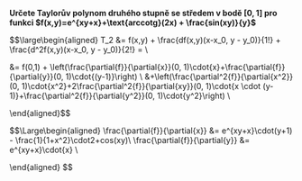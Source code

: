 **Určete Taylorův polynom druhého stupně se středem v bodě $[0,1]$ pro funkci $f(x,y)=e^{xy+x}+\text{arccotg}(2x) + \frac{sin(xy)}{y}$**

$$\large\begin{aligned}
T_2 &= f(x,y) + \frac{df(x,y)(x-x_0, y - y_0)}{1!} +
\frac{d^2f(x,y)(x-x_0, y - y_0)}{2!} = \\

&= f(0,1) + 
\left(\frac{\partial{f}}{\partial{x}}(0, 1)\cdot{x}+\frac{\partial{f}}{\partial{y}}(0, 1)\cdot{(y-1)}\right) \\
&+\left(\frac{\partial^2{f}}{\partial{x^2}}(0, 1)\cdot{x^2}+2\frac{\partial^2{f}}{\partial{xy}}(0, 1)\cdot{x \cdot (y-1)}+\frac{\partial^2{f}}{\partial{y^2}}(0, 1)\cdot{y^2}\right) \\

\end{aligned}$$



$$\Large\begin{aligned}
\frac{\partial{f}}{\partial{x}} &= e^{xy+x}\cdot(y+1) - \frac{1}{1+x^2}\cdot2+cos(xy)\\
\frac{\partial{f}}{\partial{y}} &= e^{xy+x}\cdot{x} \\


\end{aligned}
$$